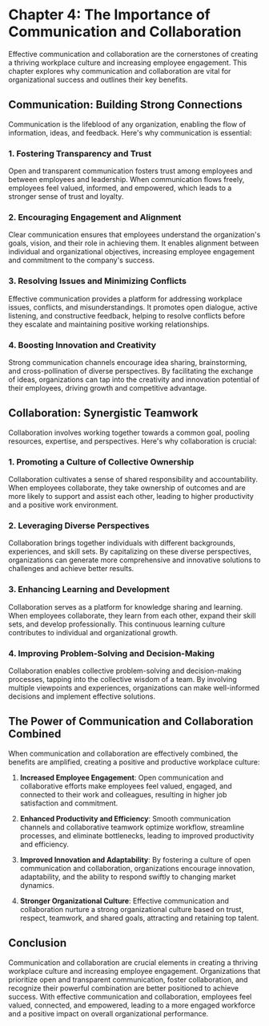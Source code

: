 Chapter 4: The Importance of Communication and Collaboration
============================================================

Effective communication and collaboration are the cornerstones of creating a thriving workplace culture and increasing employee engagement. This chapter explores why communication and collaboration are vital for organizational success and outlines their key benefits.

Communication: Building Strong Connections
------------------------------------------

Communication is the lifeblood of any organization, enabling the flow of information, ideas, and feedback. Here's why communication is essential:

### 1. Fostering Transparency and Trust

Open and transparent communication fosters trust among employees and between employees and leadership. When communication flows freely, employees feel valued, informed, and empowered, which leads to a stronger sense of trust and loyalty.

### 2. Encouraging Engagement and Alignment

Clear communication ensures that employees understand the organization's goals, vision, and their role in achieving them. It enables alignment between individual and organizational objectives, increasing employee engagement and commitment to the company's success.

### 3. Resolving Issues and Minimizing Conflicts

Effective communication provides a platform for addressing workplace issues, conflicts, and misunderstandings. It promotes open dialogue, active listening, and constructive feedback, helping to resolve conflicts before they escalate and maintaining positive working relationships.

### 4. Boosting Innovation and Creativity

Strong communication channels encourage idea sharing, brainstorming, and cross-pollination of diverse perspectives. By facilitating the exchange of ideas, organizations can tap into the creativity and innovation potential of their employees, driving growth and competitive advantage.

Collaboration: Synergistic Teamwork
-----------------------------------

Collaboration involves working together towards a common goal, pooling resources, expertise, and perspectives. Here's why collaboration is crucial:

### 1. Promoting a Culture of Collective Ownership

Collaboration cultivates a sense of shared responsibility and accountability. When employees collaborate, they take ownership of outcomes and are more likely to support and assist each other, leading to higher productivity and a positive work environment.

### 2. Leveraging Diverse Perspectives

Collaboration brings together individuals with different backgrounds, experiences, and skill sets. By capitalizing on these diverse perspectives, organizations can generate more comprehensive and innovative solutions to challenges and achieve better results.

### 3. Enhancing Learning and Development

Collaboration serves as a platform for knowledge sharing and learning. When employees collaborate, they learn from each other, expand their skill sets, and develop professionally. This continuous learning culture contributes to individual and organizational growth.

### 4. Improving Problem-Solving and Decision-Making

Collaboration enables collective problem-solving and decision-making processes, tapping into the collective wisdom of a team. By involving multiple viewpoints and experiences, organizations can make well-informed decisions and implement effective solutions.

The Power of Communication and Collaboration Combined
-----------------------------------------------------

When communication and collaboration are effectively combined, the benefits are amplified, creating a positive and productive workplace culture:

1. **Increased Employee Engagement**: Open communication and collaborative efforts make employees feel valued, engaged, and connected to their work and colleagues, resulting in higher job satisfaction and commitment.

2. **Enhanced Productivity and Efficiency**: Smooth communication channels and collaborative teamwork optimize workflow, streamline processes, and eliminate bottlenecks, leading to improved productivity and efficiency.

3. **Improved Innovation and Adaptability**: By fostering a culture of open communication and collaboration, organizations encourage innovation, adaptability, and the ability to respond swiftly to changing market dynamics.

4. **Stronger Organizational Culture**: Effective communication and collaboration nurture a strong organizational culture based on trust, respect, teamwork, and shared goals, attracting and retaining top talent.

Conclusion
----------

Communication and collaboration are crucial elements in creating a thriving workplace culture and increasing employee engagement. Organizations that prioritize open and transparent communication, foster collaboration, and recognize their powerful combination are better positioned to achieve success. With effective communication and collaboration, employees feel valued, connected, and empowered, leading to a more engaged workforce and a positive impact on overall organizational performance.
